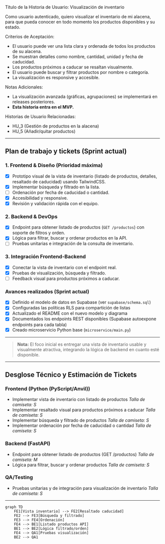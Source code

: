 Título de la Historia de Usuario:
Visualización de inventario

Como usuario autenticado,
quiero visualizar el inventario de mi alacena,
para que pueda conocer en todo momento los productos disponibles y su estado.

Criterios de Aceptación:
- El usuario puede ver una lista clara y ordenada de todos los productos de su alacena.
- Se muestran detalles como nombre, cantidad, unidad y fecha de caducidad.
- Los productos próximos a caducar se resaltan visualmente.
- El usuario puede buscar y filtrar productos por nombre o categoría.
- La visualización es responsive y accesible.

Notas Adicionales:
- La visualización avanzada (gráficas, agrupaciones) se implementará en releases posteriores.
- **Esta historia entra en el MVP.**

Historias de Usuario Relacionadas:
- HU_3 (Gestión de productos en la alacena)
- HU_5 (Añadir/quitar productos)

---

## Plan de trabajo y tickets (Sprint actual)

### 1. Frontend & Diseño (Prioridad máxima)
- [X] Prototipo visual de la vista de inventario (listado de productos, detalles, resaltado de caducidad) usando TailwindCSS.
- [X] Implementar búsqueda y filtrado en la lista.
- [ ] Ordenación por fecha de caducidad o cantidad.
- [X] Accesibilidad y responsive.
- [X] Revisión y validación rápida con el equipo.

### 2. Backend & DevOps
- [X] Endpoint para obtener listado de productos (`GET /productos`) con soporte de filtros y orden.
- [X] Lógica para filtrar, buscar y ordenar productos en la API.
- [ ] Pruebas unitarias e integración de la consulta de inventario.

### 3. Integración Frontend-Backend
- [X] Conectar la vista de inventario con el endpoint real.
- [X] Pruebas de visualización, búsqueda y filtrado.
- [ ] Feedback visual para productos próximos a caducar.

### Avances realizados (Sprint actual)
- [X] Definido el modelo de datos en Supabase (ver `supabase/schema.sql`)
- [X] Configuradas las políticas RLS para compartición de listas
- [X] Actualizado el README con el nuevo modelo y diagrama
- [X] Documentados los endpoints REST disponibles (Supabase autoexpone endpoints para cada tabla)
- [X] Creado microservicio Python base (`microservice/main.py`)

---

> **Nota:** El foco inicial es entregar una vista de inventario usable y visualmente atractiva, integrando la lógica de backend en cuanto esté disponible.

---

## Desglose Técnico y Estimación de Tickets

### Frontend (Python (PyScript/Anvil))
- Implementar vista de inventario con listado de productos
  _Talla de camiseta: S_
- Implementar resaltado visual para productos próximos a caducar
  _Talla de camiseta: S_
- Implementar búsqueda y filtrado de productos
  _Talla de camiseta: S_
- Implementar ordenación por fecha de caducidad o cantidad
  _Talla de camiseta: S_

### Backend (FastAPI)
- Endpoint para obtener listado de productos (GET /productos)
  _Talla de camiseta: M_
- Lógica para filtrar, buscar y ordenar productos
  _Talla de camiseta: S_

### QA/Testing
- Pruebas unitarias y de integración para visualización de inventario
  _Talla de camiseta: S_

---

```mermaid
graph TD
    FE1[Vista inventario] --> FE2[Resaltado caducidad]
    FE2 --> FE3[Búsqueda y filtrado]
    FE3 --> FE4[Ordenación]
    FE4 --> BE1[Listado productos API]
    BE1 --> BE2[Lógica filtrado/orden]
    FE4 --> QA1[Pruebas visualización]
    BE2 --> QA1
